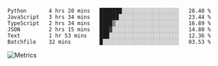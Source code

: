 <!--START_SECTION:waka-->

```text
Python       4 hrs 20 mins   ███████░░░░░░░░░░░░░░░░░░   28.40 %
JavaScript   3 hrs 34 mins   ██████░░░░░░░░░░░░░░░░░░░   23.44 %
TypeScript   2 hrs 34 mins   ████▒░░░░░░░░░░░░░░░░░░░░   16.89 %
JSON         2 hrs 15 mins   ███▓░░░░░░░░░░░░░░░░░░░░░   14.80 %
Text         1 hr 53 mins    ███░░░░░░░░░░░░░░░░░░░░░░   12.36 %
Batchfile    32 mins         █░░░░░░░░░░░░░░░░░░░░░░░░   03.53 %
```

<!--END_SECTION:waka-->

![Metrics](https://metrics.lecoq.io/TachibanaKimika?template=classic&base.activity=0&base.community=0&base.repositories=0&languages=1&isocalendar=1&isocalendar.duration=half-year&languages.limit=8&languages.sections=most-used&languages.colors=github&languages.threshold=0%25&languages.indepth=false&languages.recent.load=300&languages.recent.days=14&config.timezone=Asia%2FShanghai)
